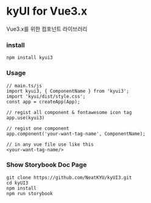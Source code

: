 # kyUI for Vue3.x
Vue3.x를 위한 컴포넌트 라이브러리

### install
```
npm install kyui3
```

### Usage
```
// main.ts/js
import kyui3, { ComponentName } from 'kyui3';
import 'kyui/dist/style.css';
const app = createApp(App);

// regist all component & fontawesome icon tag
app.use(kyui3)

// regist one component
app.component('your-want-tag-name', ComponentName);
```

```
// in any vue file use like this
<your-want-tag-name/>
```

### Show Storybook Doc Page
```
git clone https://github.com/NeatKYU/kyUI3.git
cd kyUI3
npm install
npm run storybook
```